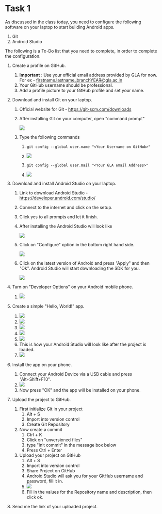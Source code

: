 # Task 1

As discussed in the class today, you need to configure the following software on your laptop to start building Android apps.

1. Git
2. Android Studio

The following is a To-Do list that you need to complete, in order to complete the configuration.

1. Create a profile on GitHub.

   1. **Important** : Use your official email address provided by GLA for now. For ex - firstname.lastname_branchYEAR@gla.ac.in
   2. Your GitHub username should be professional.
   3. Add a profile picture to your GitHub profile and set your name.

2. Download and install Git on your laptop.

   1. Official website for Git - https://git-scm.com/downloads

   2. After installing Git on your computer, open "command prompt"

      ![](/home/divyansh/IdeaProjects/gla-mca4044-2019/images/ss1.png)

   3. Type the following commands

      1. ```
         git config --global user.name "<Your Username on GitHub>"
         ```

      2. ![](/home/divyansh/IdeaProjects/gla-mca4044-2019/images/ss2.png)

      3. ```
         git config --global user.mail "<Your GLA email Address>"
         ```

      4. ![](/home/divyansh/IdeaProjects/gla-mca4044-2019/images/ss3.png)

3. Download and install Android Studio on your laptop.

   1. Link to download Android Studio - https://developer.android.com/studio/

   2. Connect to the internet and click on the setup.

   3. Click yes to all prompts and let it finish.

   4. After installing the Android Studio will look like

      ![](/home/divyansh/IdeaProjects/gla-mca4044-2019/images/ss4.png)

   5. Click on "Configure" option in the bottom right hand side.

      ![](/home/divyansh/IdeaProjects/gla-mca4044-2019/images/ss5.png)

   6. Click on the latest version of Android and press "Apply" and then "Ok". Android Studio will start downloading the SDK for you.

      ![](/home/divyansh/IdeaProjects/gla-mca4044-2019/images/ss6.png)

4. Turn on "Developer Options" on your Android mobile phone.

   1. ![](/home/divyansh/IdeaProjects/gla-mca4044-2019/images/ss7.png)

5. Create a simple "Hello, World!" app.

   1. ![](/home/divyansh/IdeaProjects/gla-mca4044-2019/images/ss8.png)
   2. ![](/home/divyansh/IdeaProjects/gla-mca4044-2019/images/ss9.png)
   3. ![](/home/divyansh/IdeaProjects/gla-mca4044-2019/images/ss10.png)
   4. ![](/home/divyansh/IdeaProjects/gla-mca4044-2019/images/ss11.png)
   5. ![](/home/divyansh/IdeaProjects/gla-mca4044-2019/images/ss12.png)
   6. This is how your Android Studio will look like after the project is loaded.
   7. ![](/home/divyansh/IdeaProjects/gla-mca4044-2019/images/ss13.png)

6. Install the app on your phone.

   1. Connect your Android Device via a USB cable and press "Alt+Shift+F10".
   2. ![](/home/divyansh/IdeaProjects/gla-mca4044-2019/images/ss14.png)
   3. Now press "OK" and the app will be installed on your phone.

7. Upload the project to GitHub.

   1. First initialize Git in your project
      1. Alt + S
      2. Import into version control
      3. Create Git Repository
   2. Now create a commit
      1. Ctrl + K
      2. Click on "unversioned files"
      3. type "init commit" in the message box below
      4. Press Ctrl + Enter
   3. Upload your project on GitHub
      1. Alt + S
      2. Import into version control
      3. Share Project on GitHub
      4. Android Studio will ask you for your GitHub username and password, fill it in.
      5. ![](/home/divyansh/IdeaProjects/gla-mca4044-2019/images/ss15.png)
      6. Fill in the values for the Repository name and description, then click ok.

8. Send me the link of your uploaded project.